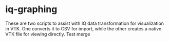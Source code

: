 # iq-graphing

These are two scripts to assist with IQ data transformation for 
visualization in VTK.  One converts it to CSV for import, while the other
creates a native VTK file for viewing directly.
Test merge
